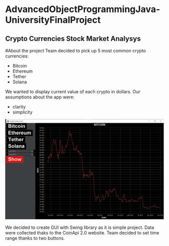# AdvancedObjectProgrammingJava-UniversityFinalProject

## Crypto Currencies Stock Market Analysys

#About the project
Team decided to pick up 5 most common crypto currencies:
- Bitcoin
- Ethereum
- Tether
- Solana

We wanted to display current value of each crypto in dollars. 
Our assumptions about the app were:
- clarity
- simplicity

![alt text](https://github.com/wojo501/AdvancedObjectProgrammingJava-UniversityFinalProject/blob/main/images/final.png)


We decided to create GUI with Swing library as it is simple project.
Data were collected thaks to the CoinApi 2.0 website.
Team decided to set time range thanks to two buttons.
